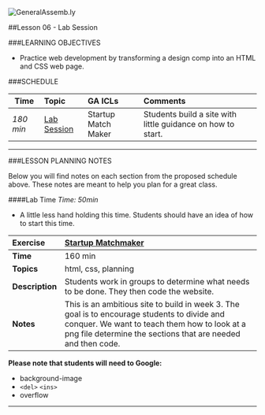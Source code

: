 
![GeneralAssemb.ly](../../img/icons/instr_agenda.png)


##Lesson 06 - Lab Session


###LEARNING OBJECTIVES

*	Practice web development by transforming a design comp into an HTML and CSS web page.


###SCHEDULE

| Time        | Topic| GA ICLs| Comments |
| ------------- |:-------------|:-------------------|:----------------|
| _180 min_ | [Lab Session]() | Startup Match Maker | Students build a site with little guidance on how to start. |


---


###LESSON PLANNING NOTES

Below you will find notes on each section from the proposed schedule above. These notes are  meant to help you plan for a great class.

####Lab Time
_Time: 50min_

*	A little less hand holding this time. Students should have an idea of how to start this time. 


| Exercise | [Startup Matchmaker](starter_code)|
|:------------- |:-------------|
| __Time__ | 160 min | 
| __Topics__ | html, css, planning | 
| __Description__| Students work in groups to determine what needs to be done. They then code the website.  |   
| __Notes__ |This is an ambitious site to build in week 3. The goal is to encourage students to divide and conquer. We want to teach them how to look at a png file determine the sections that are needed and then code.| 


__Please note that students will need to Google:__

*	background-image
*	```<del>``` ```<ins>```
*	overflow

---
